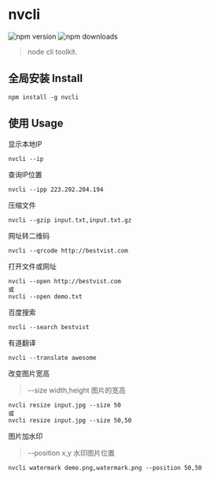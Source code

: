 # nvcli

![npm version](https://img.shields.io/npm/v/nvcli.svg)
![npm downloads](https://img.shields.io/npm/dt/nvcli.svg)

> node cli toolkit.

## 全局安装 Install

```
npm install -g nvcli
```

## 使用 Usage

显示本地IP 
```
nvcli --ip
```

查询IP位置 
```
nvcli --ipp 223.202.204.194
```

压缩文件 
```
nvcli --gzip input.txt,input.txt.gz
```

网址转二维码
```
nvcli --qrcode http://bestvist.com
```

打开文件或网址
```
nvcli --open http://bestvist.com
或
nvcli --open demo.txt
```

百度搜索
```
nvcli --search bestvist
```

有道翻译
```
nvcli --translate awesome
```

改变图片宽高
> --size width,height  图片的宽高 

```
nvcli resize input.jpg --size 50
或
nvcli resize input.jpg --size 50,50
```

图片加水印
> --position x,y 水印图片位置

```
nvcli watermark demo.png,watermark.png --position 50,50
```